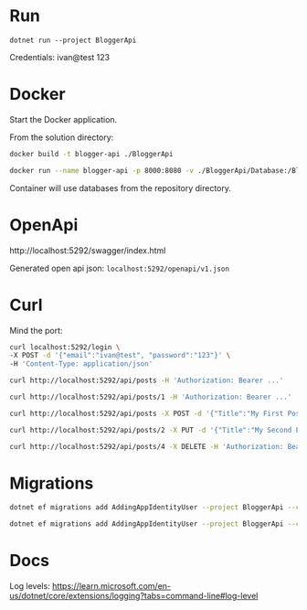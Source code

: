 # Run

`dotnet run --project BloggerApi`

Credentials:
ivan@test
123

# Docker

Start the Docker application.

From the solution directory:
``` sh
docker build -t blogger-api ./BloggerApi
```

``` sh
docker run --name blogger-api -p 8000:8080 -v ./BloggerApi/Database:/BloggerApi/Database -d --rm blogger-api
```
Container will use databases from the repository directory.


# OpenApi

http://localhost:5292/swagger/index.html

Generated open api json: `localhost:5292/openapi/v1.json`

# Curl

Mind the port:


``` sh
curl localhost:5292/login \
-X POST -d '{"email":"ivan@test", "password":"123"}' \
-H 'Content-Type: application/json'
```

``` sh
curl http://localhost:5292/api/posts -H 'Authorization: Bearer ...'

curl http://localhost:5292/api/posts/1 -H 'Authorization: Bearer ...'

curl http://localhost:5292/api/posts -X POST -d '{"Title":"My First Post", "Content": "Some interesting stuff"}' -H 'Authorization: Bearer ...'

curl http://localhost:5292/api/posts/2 -X PUT -d '{"Title":"My Second Post", "Content": "Some interesting stuff, edits"}' -H "Content-Type: application/json" -H 'Authorization: Bearer ...'

curl http://localhost:5292/api/posts/4 -X DELETE -H 'Authorization: Bearer ...'
```

# Migrations

``` sh
dotnet ef migrations add AddingAppIdentityUser --project BloggerApi --context AppIdentityDbContext

dotnet ef migrations add AddingAppIdentityUser --project BloggerApi --context BlogsDbContext
```

# Docs

Log levels:
https://learn.microsoft.com/en-us/dotnet/core/extensions/logging?tabs=command-line#log-level
